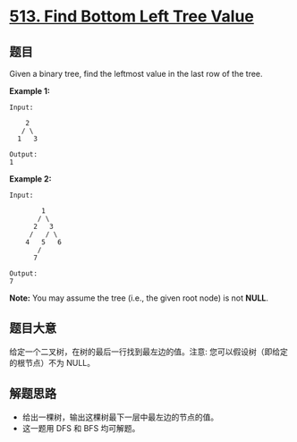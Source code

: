 # [513. Find Bottom Left Tree Value](https://leetcode.com/problems/find-bottom-left-tree-value/)


## 题目

Given a binary tree, find the leftmost value in the last row of the tree.

**Example 1:**

    Input:
    
        2
       / \
      1   3
    
    Output:
    1

**Example 2:**

    Input:
    
            1
           / \
          2   3
         /   / \
        4   5   6
           /
          7
    
    Output:
    7

**Note:** You may assume the tree (i.e., the given root node) is not **NULL**.


## 题目大意

给定一个二叉树，在树的最后一行找到最左边的值。注意: 您可以假设树（即给定的根节点）不为 NULL。






## 解题思路


- 给出一棵树，输出这棵树最下一层中最左边的节点的值。
- 这一题用 DFS 和 BFS 均可解题。
